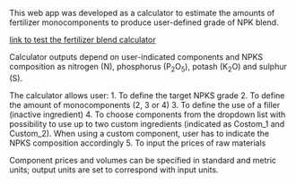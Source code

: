 This web app was developed as a calculator to estimate the amounts of fertilizer monocomponents to produce user-defined grade of NPK blend.

[link to test the fertilizer blend calculator](https://mpoltoradnev.shinyapps.io/blend_calculator/)

Calculator outputs depend on user-indicated components and NPKS composition as nitrogen (N), phosphorus (P<sub>2</sub>O<sub>5</sub>), potash (K<sub>2</sub>O) and sulphur (S). 

The calculator allows user:
    1. To define the target NPKS grade 
    2. To define the amount of monocomponents (2, 3 or 4) 
    3. To define the use of a filler (inactive ingredient) 
    4. To choose components from the dropdown list with possibility to use up to two custom ingredients (indicated as Costom_1 and Custom_2). When using a custom component, user has to indicate the NPKS composition accordingly
    5. To input the prices of raw materials

Component prices and volumes can be specified in standard and metric units; output units are set to correspond with input units.